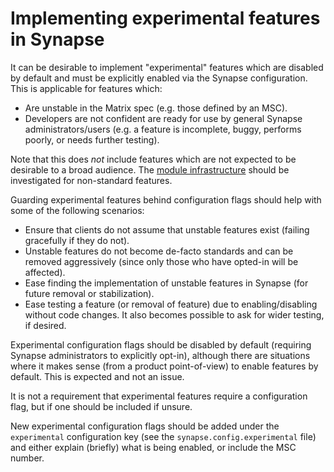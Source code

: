 # Implementing experimental features in Synapse

It can be desirable to implement "experimental" features which are disabled by
default and must be explicitly enabled via the Synapse configuration. This is
applicable for features which:

* Are unstable in the Matrix spec (e.g. those defined by an MSC).
* Developers are not confident are ready for use by general Synapse administrators/users
  (e.g. a feature is incomplete, buggy, performs poorly, or needs further testing).

Note that this does *not* include features which are not expected to be desirable
to a broad audience. The [module infrastructure](../modules/index.md) should be
investigated for non-standard features.

Guarding experimental features behind configuration flags should help with some
of the following scenarios:

* Ensure that clients do not assume that unstable features exist (failing
  gracefully if they do not).
* Unstable features do not become de-facto standards and can be removed
  aggressively (since only those who have opted-in will be affected).
* Ease finding the implementation of unstable features in Synapse (for future
  removal or stabilization).
* Ease testing a feature (or removal of feature) due to enabling/disabling without
  code changes. It also becomes possible to ask for wider testing, if desired.

Experimental configuration flags should be disabled by default (requiring Synapse
administrators to explicitly opt-in), although there are situations where it makes
sense (from a product point-of-view) to enable features by default. This is
expected and not an issue.

It is not a requirement that experimental features require a configuration flag,
but if one should be included if unsure.

New experimental configuration flags should be added under the `experimental`
configuration key (see the `synapse.config.experimental` file) and either explain
(briefly) what is being enabled, or include the MSC number.
